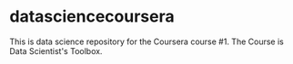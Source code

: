 # datasciencecoursera
This is data science repository for the Coursera course #1. The Course is Data Scientist's Toolbox.
